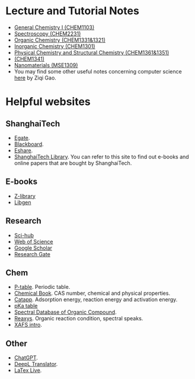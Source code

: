 # Lecture and Tutorial Notes
- [General Chemistry I (CHEM1103)](/learning-resources/chem1103/chem1103/)
- [Spectroscopy (CHEM2231)](/learning-resources/chem2231/chem2231/)
- [Organic Chemistry (CHEM1331&1321)]()
- [Inorganic Chemistry (CHEM1301)]()
- [Physical Chemistry and Structural Chemistry (CHEM1361&1351)]()
- [(CHEM1341)]()
- [Nanomaterials (MSE1309)]()
- You may find some other useful notes concerning computer science [here](https://github.com/Z7Gao) by Ziqi Gao.

# Helpful websites
## ShanghaiTech
- [Egate](https://egate.shanghaitech.edu.cn/).
- [Blackboard](https://elearning.shanghaitech.edu.cn/).
- [Eshare](https://eshare.shanghaitech.edu.cn/).
- [ShanghaiTech Library](https://library.shanghaitech.edu.cn/). You can refer to this site to find out e-books and online papers that are bought by ShanghaiTech.

## E-books
- [Z-library](https://z-lib.is/)
- [Libgen](https://libgen.is/)

## Research
- [Sci-hub](https://sci-hub.ren/)
- [Web of Science](https://www.webofscience.com/wos/woscc/basic-search)
- [Google Scholar](https://scholar.google.com/)
- [Research Gate](https://www.researchgate.net/)

## Chem
- [P-table](https://ptable.com/#Compounds). Periodic table.
- [Chemical Book](https://www.chemicalbook.com/ProductIndex.aspx). CAS number, chemical and physical properties.
- [Catapp](http://suncat.stanford.edu/theory/it-facilities). Adsorption energy, reaction energy and activation energy.
- [pKa table](https://organicchemistrydata.org/hansreich/resources/pka/)
- [Spectral Database of Organic Compound](https://sdbs.db.aist.go.jp/sdbs/cgi-bin/direct_frame_top.cgi).
- [Reaxys](https://www.reaxys.com/#/login). Organic reaction condition, spectral speaks.
- [XAFS intro](https://twocircles24.com/archives/).

## Other
- [ChatGPT](https://chat.openai.com/chat).
- [DeepL Translator](https://www.deepl.com/translator).
- [LaTex Live](https://www.latexlive.com/).



